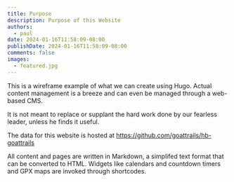 ```yaml
---
title: Purpose
description: Purpose of this Website
authors:
  - paul
date: 2024-01-16T11:58:09-08:00
publishDate: 2024-01-16T11:58:09-08:00
comments: false
images:
  - featured.jpg
---
```

This is a wireframe example of what we can create using Hugo.
Actual content management is a breeze and can even be managed
through a web-based CMS.

It is not meant to replace or supplant the hard work done by
our fearless leader, unless he finds it useful.

<!--more-->

The data for this website is hosted at
https://github.com/goattrails/hb-goattrails

All content and pages are written in Markdown, a simplifed text
format that can be converted to HTML.  Widgets like calendars
and countdown timers and GPX maps are invoked through shortcodes.
